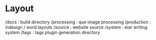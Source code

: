 # Layout

/docs : build directory
/processing : que image processing
/production : indesign / word layouts
/source : website source
/system : eiar writing system
/tags : tags plugin generation directory
